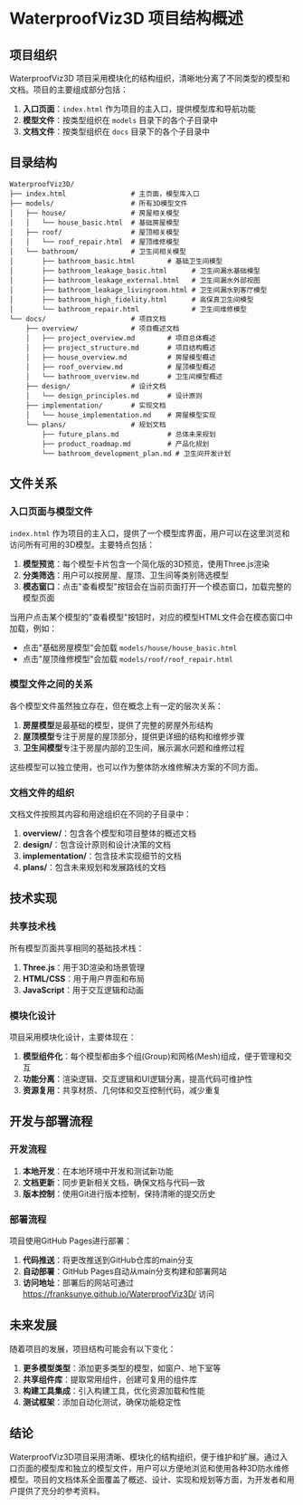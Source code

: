 # WaterproofViz3D 项目结构概述

## 项目组织

WaterproofViz3D 项目采用模块化的结构组织，清晰地分离了不同类型的模型和文档。项目的主要组成部分包括：

1. **入口页面**：`index.html` 作为项目的主入口，提供模型库和导航功能
2. **模型文件**：按类型组织在 `models` 目录下的各个子目录中
3. **文档文件**：按类型组织在 `docs` 目录下的各个子目录中

## 目录结构

```
WaterproofViz3D/
├── index.html                # 主页面，模型库入口
├── models/                   # 所有3D模型文件
│   ├── house/                # 房屋相关模型
│   │   └── house_basic.html  # 基础房屋模型
│   ├── roof/                 # 屋顶相关模型
│   │   └── roof_repair.html  # 屋顶维修模型
│   └── bathroom/             # 卫生间相关模型
│       ├── bathroom_basic.html        # 基础卫生间模型
│       ├── bathroom_leakage_basic.html      # 卫生间漏水基础模型
│       ├── bathroom_leakage_external.html   # 卫生间漏水外部视图
│       ├── bathroom_leakage_livingroom.html # 卫生间漏水到客厅模型
│       ├── bathroom_high_fidelity.html      # 高保真卫生间模型
│       └── bathroom_repair.html             # 卫生间维修模型
└── docs/                     # 项目文档
    ├── overview/             # 项目概述文档
    │   ├── project_overview.md        # 项目总体概述
    │   ├── project_structure.md       # 项目结构概述
    │   ├── house_overview.md          # 房屋模型概述
    │   ├── roof_overview.md           # 屋顶模型概述
    │   └── bathroom_overview.md       # 卫生间模型概述
    ├── design/               # 设计文档
    │   └── design_principles.md       # 设计原则
    ├── implementation/       # 实现文档
    │   └── house_implementation.md    # 房屋模型实现
    └── plans/                # 规划文档
        ├── future_plans.md            # 总体未来规划
        ├── product_roadmap.md         # 产品化规划
        └── bathroom_development_plan.md # 卫生间开发计划
```

## 文件关系

### 入口页面与模型文件

`index.html` 作为项目的主入口，提供了一个模型库界面，用户可以在这里浏览和访问所有可用的3D模型。主要特点包括：

1. **模型预览**：每个模型卡片包含一个简化版的3D预览，使用Three.js渲染
2. **分类筛选**：用户可以按房屋、屋顶、卫生间等类别筛选模型
3. **模态窗口**：点击"查看模型"按钮会在当前页面打开一个模态窗口，加载完整的模型页面

当用户点击某个模型的"查看模型"按钮时，对应的模型HTML文件会在模态窗口中加载，例如：
- 点击"基础房屋模型"会加载 `models/house/house_basic.html`
- 点击"屋顶维修模型"会加载 `models/roof/roof_repair.html`

### 模型文件之间的关系

各个模型文件虽然独立存在，但在概念上有一定的层次关系：

1. **房屋模型**是最基础的模型，提供了完整的房屋外形结构
2. **屋顶模型**专注于房屋的屋顶部分，提供更详细的结构和维修步骤
3. **卫生间模型**专注于房屋内部的卫生间，展示漏水问题和维修过程

这些模型可以独立使用，也可以作为整体防水维修解决方案的不同方面。

### 文档文件的组织

文档文件按照其内容和用途组织在不同的子目录中：

1. **overview/**：包含各个模型和项目整体的概述文档
2. **design/**：包含设计原则和设计决策的文档
3. **implementation/**：包含技术实现细节的文档
4. **plans/**：包含未来规划和发展路线的文档

## 技术实现

### 共享技术栈

所有模型页面共享相同的基础技术栈：

1. **Three.js**：用于3D渲染和场景管理
2. **HTML/CSS**：用于用户界面和布局
3. **JavaScript**：用于交互逻辑和动画

### 模块化设计

项目采用模块化设计，主要体现在：

1. **模型组件化**：每个模型都由多个组(Group)和网格(Mesh)组成，便于管理和交互
2. **功能分离**：渲染逻辑、交互逻辑和UI逻辑分离，提高代码可维护性
3. **资源复用**：共享材质、几何体和交互控制代码，减少重复

## 开发与部署流程

### 开发流程

1. **本地开发**：在本地环境中开发和测试新功能
2. **文档更新**：同步更新相关文档，确保文档与代码一致
3. **版本控制**：使用Git进行版本控制，保持清晰的提交历史

### 部署流程

项目使用GitHub Pages进行部署：

1. **代码推送**：将更改推送到GitHub仓库的main分支
2. **自动部署**：GitHub Pages自动从main分支构建和部署网站
3. **访问地址**：部署后的网站可通过 https://franksunye.github.io/WaterproofViz3D/ 访问

## 未来发展

随着项目的发展，项目结构可能会有以下变化：

1. **更多模型类型**：添加更多类型的模型，如窗户、地下室等
2. **共享组件库**：提取常用组件，创建可复用的组件库
3. **构建工具集成**：引入构建工具，优化资源加载和性能
4. **测试框架**：添加自动化测试，确保功能稳定性

## 结论

WaterproofViz3D项目采用清晰、模块化的结构组织，便于维护和扩展。通过入口页面的模型库和独立的模型文件，用户可以方便地浏览和使用各种3D防水维修模型。项目的文档体系全面覆盖了概述、设计、实现和规划等方面，为开发者和用户提供了充分的参考资料。
